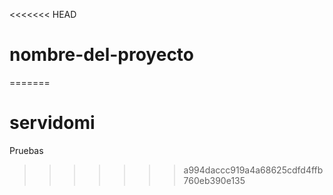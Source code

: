 <<<<<<< HEAD
# nombre-del-proyecto
=======
# servidomi
Pruebas
>>>>>>> a994daccc919a4a68625cdfd4ffb760eb390e135
